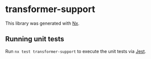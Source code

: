 # transformer-support

This library was generated with [Nx](https://nx.dev).

## Running unit tests

Run `nx test transformer-support` to execute the unit tests via [Jest](https://jestjs.io).
